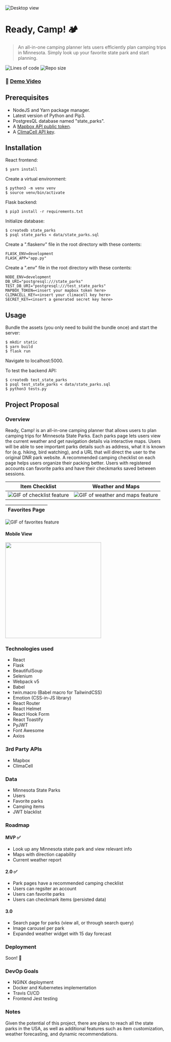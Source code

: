 ![Desktop view](https://res.cloudinary.com/dad8geylz/image/upload/v1607491482/ready-camp/desktop-homepage_wut2i5.png)

# Ready, Camp! :camping:
> An all-in-one camping planner lets users efficiently plan camping trips in Minnesota. Simply look up your favorite state park and start planning.

![Lines of code](https://img.shields.io/tokei/lines/github/alishahwee/ready-camp?label=lines%20of%20code)
![Repo size](https://img.shields.io/github/repo-size/alishahwee/ready-camp)

### :movie_camera: [Demo Video](https://youtu.be/j0Zeby7WSCg)

## Prerequisites

- NodeJS and Yarn package manager.
- Latest version of Python and Pip3.
- PostgresQL database named "state_parks".
- A [Mapbox API public token](https://account.mapbox.com/auth/signup/).
- A [ClimaCell API key](https://developer.climacell.co/sign-up).

## Installation

React frontend:
```
$ yarn install
```

Create a virtual environment:
```
$ python3 -m venv venv
$ source venv/bin/activate
```

Flask backend:
```
$ pip3 install -r requirements.txt
```

Initialize database:
```
$ createdb state_parks
$ psql state_parks < data/state_parks.sql
```

Create a ".flaskenv" file in the root directory with these contents:
```
FLASK_ENV=development
FLASK_APP="app.py"
```

Create a ".env" file in the root directory with these contents:
```
NODE_ENV=development
DB_URI="postgresql:///state_parks"
TEST_DB_URI="postgresql:///test_state_parks"
MAPBOX_TOKEN=<insert your mapbox token here>
CLIMACELL_KEY=<insert your climacell key here>
SECRET_KEY=<insert a generated secret key here>
```

## Usage

Bundle the assets (you only need to build the bundle once) and start the server:
```
$ mkdir static
$ yarn build
$ flask run
```
Navigate to localhost:5000.

To test the backend API:
```
$ createdb test_state_parks
$ psql test_state_parks < data/state_parks.sql
$ python3 tests.py
```

## Project Proposal

### Overview

Ready, Camp! is an all-in-one camping planner that allows users to plan camping trips for Minnesota State Parks. Each parks page lets users view the current weather and get navigation details via interactive maps. Users will be able to see important parks details such as address, what it is known for (e.g. hiking, bird watching), and a URL that will direct the user to the original DNR park website. A recommended camping checklist on each page helps users organize their packing better. Users with registered accounts can favorite parks and have their checkmarks saved between sessions.

Item Checklist | Weather and Maps
:-------------:|:----------------:
![GIF of checklist feature](https://res.cloudinary.com/dad8geylz/image/upload/v1607492256/ready-camp/checklist-feature_dkesqt.gif) | ![GIF of weather and maps feature](https://res.cloudinary.com/dad8geylz/image/upload/v1607492153/ready-camp/weather-maps-feature_frcgnb.gif)

Favorites Page |
:-------------:|
![GIF of favorites feature](https://res.cloudinary.com/dad8geylz/image/upload/v1607492441/ready-camp/favorites-feature_phwust.gif)

#### Mobile View
<img src="https://res.cloudinary.com/dad8geylz/image/upload/v1607491482/ready-camp/mobile-homepage_uqsclm.png" width="300" />

### Technologies used

- React
- Flask
- BeautifulSoup
- Selenium
- Webpack v5
- Babel
- twin.macro (Babel macro for TailwindCSS)
- Emotion (CSS-in-JS library)
- React Router
- React Helmet
- React Hook Form
- React Toastify
- PyJWT
- Font Awesome
- Axios

### 3rd Party APIs

- Mapbox
- ClimaCell

### Data

- Minnesota State Parks
- Users
- Favorite parks
- Camping items
- JWT blacklist

### Roadmap

#### MVP :white_check_mark:

- Look up any Minnesota state park and view relevant info
- Maps with direction capability
- Current weather report

#### 2.0 :white_check_mark:

- Park pages have a recommended camping checklist
- Users can regsiter an account
- Users can favorite parks
- Users can checkmark items (persisted data)

#### 3.0

- Search page for parks (view all, or through search query)
- Image carousel per park
- Expanded weather widget with 15 day forecast

### Deployment

Soon! :rocket:

### DevOp Goals

- NGINX deployment
- Docker and Kubernetes implementation
- Travis CI/CD
- Frontend Jest testing

### Notes

Given the potential of this project, there are plans to reach all the state parks in the USA, as well as additional features such as item customization, weather forecasting, and dynamic recommendations.

